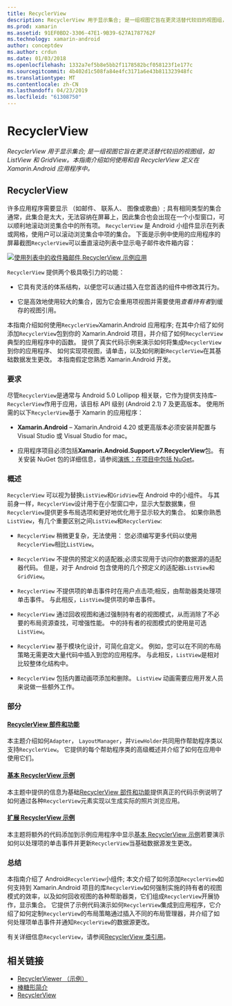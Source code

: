 ```yaml
---
title: RecyclerView
description: RecyclerView 用于显示集合; 是一组视图它旨在更灵活替代较旧的视图组，如 ListView 和 GridView。  本指南介绍如何使用和自 RecyclerView 定义在 Xamarin.Android 应用程序中。
ms.prod: xamarin
ms.assetid: 91EF0BD2-3306-47E1-9B39-627A1787762F
ms.technology: xamarin-android
author: conceptdev
ms.author: crdun
ms.date: 01/03/2018
ms.openlocfilehash: 1332a7ef5b8e5bb2f1178582bcf058123f1e177c
ms.sourcegitcommit: 4b402d1c508fa84e4fc3171a6e43b811323948fc
ms.translationtype: MT
ms.contentlocale: zh-CN
ms.lasthandoff: 04/23/2019
ms.locfileid: "61308750"
---
```

# <a name="recyclerview"></a>RecyclerView

_RecyclerView 用于显示集合; 是一组视图它旨在更灵活替代较旧的视图组，如 ListView 和 GridView。本指南介绍如何使用和自 RecyclerView 定义在 Xamarin.Android 应用程序中。_

## <a name="recyclerview"></a>RecyclerView

许多应用程序需要显示 （如邮件、 联系人、 图像或歌曲）; 具有相同类型的集合通常，此集合是太大，无法容纳在屏幕上，因此集合也会出现在一个小型窗口，可以顺利地滚动浏览集合中的所有项。
`RecyclerView` 是 Android 小组件显示在列表或网格，使用户可以滚动浏览集合中项的集合。 下面是示例中使用的应用程序的屏幕截图`RecyclerView`可以垂直滚动列表中显示电子邮件收件箱内容：

[![使用列表中的收件箱邮件 RecyclerView 示例应用](images/01-recyclerview-example-sml.png)](images/01-recyclerview-example.png#lightbox)

`RecyclerView` 提供两个极具吸引力的功能：

-  它具有灵活的体系结构，以便您可以通过插入在您首选的组件中修改其行为。

-  它是高效地使用较大的集合，因为它会重用项视图并需要使用*查看持有者*到缓存的视图引用。

本指南介绍如何使用`RecyclerView`Xamarin.Android 应用程序; 在其中介绍了如何添加`RecyclerView`包到你的 Xamarin.Android 项目，并介绍了如何`RecyclerView`典型的应用程序中的函数。 提供了真实代码示例来演示如何将集成`RecyclerView`到你的应用程序、 如何实现项视图，请单击，以及如何刷新`RecyclerView`在其基础数据发生更改。 本指南假定您熟悉 Xamarin.Android 开发。


### <a name="requirements"></a>要求

尽管`RecyclerView`是通常与 Android 5.0 Lollipop 相关联，它作为提供支持库&ndash;`RecyclerView`作用于应用，该目标 API 级别 (Android 2.1) 7 及更高版本。 使用所需的以下`RecyclerView`基于 Xamarin 的应用程序：

-  **Xamarin.Android** &ndash; Xamarin.Android 4.20 或更高版本必须安装并配置与 Visual Studio 或 Visual Studio for mac。

-  应用程序项目必须包括**Xamarin.Android.Support.v7.RecyclerView**包。 有关安装 NuGet 包的详细信息，请参阅[演练：在项目中包括 NuGet](https://docs.microsoft.com/visualstudio/mac/nuget-walkthrough)。


### <a name="overview"></a>概述

`RecyclerView` 可以视为替换`ListView`和`GridView`在 Android 中的小组件。 与其前身一样，`RecyclerView`设计用于在小型窗口中，显示大型数据集，但`RecyclerView`提供更多布局选项和更好地优化用于显示较大的集合。 如果你熟悉`ListView`，有几个重要区别之间`ListView`和`RecyclerView`:

-   `RecyclerView` 稍微更复杂，无法使用： 您必须编写更多代码以使用`RecyclerView`相比`ListView`。

-   `RecyclerView` 不提供的预定义的适配器;必须实现用于访问你的数据源的适配器代码。 但是，对于 Android 包含使用的几个预定义的适配器`ListView`和`GridView`。

-   `RecyclerView` 不提供项的单击事件时在用户点击项;相反，由帮助器类处理项单击事件。 与此相反，`ListView`提供项的单击事件。

-   `RecyclerView` 通过回收视图和通过强制持有者的视图模式，从而消除了不必要的布局资源查找，可增强性能。 中的持有者的视图模式的使用是可选`ListView`。

-   `RecyclerView` 基于模块化设计，可简化自定义。 例如，您可以在不同的布局策略无需更改大量代码中插入到您的应用程序。
    与此相反，`ListView`是相对比较整体化结构中。

-   `RecyclerView` 包括内置动画项添加和删除。 `ListView` 动画需要应用开发人员来说做一些额外工作。


### <a name="sections"></a>部分

#### <a name="recyclerview-parts-and-functionalityandroiduser-interfacelayoutsrecycler-viewparts-and-functionalitymd"></a>[RecyclerView 部件和功能](~/android/user-interface/layouts/recycler-view/parts-and-functionality.md)

本主题介绍如何`Adapter`， `LayoutManager`，并`ViewHolder`共同用作帮助程序类以支持`RecyclerView`。
它提供的每个帮助程序类的高级概述并介绍了如何在应用中使用它们。

#### <a name="a-basic-recyclerview-exampleandroiduser-interfacelayoutsrecycler-viewrecyclerview-examplemd"></a>[基本 RecyclerView 示例](~/android/user-interface/layouts/recycler-view/recyclerview-example.md)

本主题中提供的信息为基础[RecyclerView 部件和功能](~/android/user-interface/layouts/recycler-view/parts-and-functionality.md)提供真正的代码示例说明了如何通过各种`RecyclerView`元素实现以生成实际的照片浏览应用。

#### <a name="extending-the-recyclerview-exampleandroiduser-interfacelayoutsrecycler-viewextending-the-examplemd"></a>[扩展 RecyclerView 示例](~/android/user-interface/layouts/recycler-view/extending-the-example.md)

本主题将额外的代码添加到示例应用程序中显示[基本 RecyclerView 示例](~/android/user-interface/layouts/recycler-view/recyclerview-example.md)若要演示如何以处理项的单击事件并更新`RecyclerView`当基础数据源发生更改。


### <a name="summary"></a>总结

本指南介绍了 Android`RecyclerView`小组件; 本文介绍了如何添加`RecyclerView`如何支持到 Xamarin.Android 项目的库`RecyclerView`如何强制实施的持有者的视图模式的效率，以及如何回收视图的各种帮助器类，它们组成`RecyclerView`开展协作，显示集合。 它提供了示例代码演示如何`RecyclerView`集成到应用程序，它介绍了如何定制`RecyclerView`的布局策略通过插入不同的布局管理器，并介绍了如何处理项单击事件并通知`RecyclerView`的数据源更改。

有关详细信息`RecyclerView`，请参阅[RecyclerView 类引用](https://developer.android.com/reference/android/support/v7/widget/RecyclerView.html)。


## <a name="related-links"></a>相关链接

- [RecyclerViewer （示例）](https://developer.xamarin.com/samples/monodroid/android5.0/RecyclerViewer)
- [棒糖形简介](~/android/platform/lollipop.md)
- [RecyclerView](https://developer.android.com/reference/android/support/v7/widget/RecyclerView.html)
